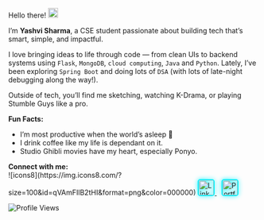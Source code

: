 <p>
  Hello there!  <img src="https://github.com/user-attachments/assets/a9cf602f-9d39-4b74-a3a2-4997e940d36c" width="20"/>
</p>

I’m **Yashvi Sharma**, a CSE student passionate about building tech that’s smart, simple, and impactful.

I love bringing ideas to life through code — from clean UIs to backend systems using `Flask`, `MongoDB`, `cloud computing`, `Java` and `Python`. 
Lately, I’ve been exploring `Spring Boot` and doing lots of `DSA` (with lots of late-night debugging along the way!).

Outside of tech, you’ll find me sketching, watching K-Drama, or playing Stumble Guys like a pro.

**Fun Facts:**
- I’m most productive when the world’s asleep 🌙
- I drink coffee like my life is dependant on it.
- Studio Ghibli movies have my heart, especially Ponyo.

<p>
  <strong>Connect with me:</strong><br>
   ![icons8](https://img.icons8.com/?size=100&id=qVAmFIlB2tHI&format=png&color=000000)
  
  <a href="https://www.linkedin.com/in/yourusername" target="_blank" style="margin-right: 10px;">
    <img src="https://img.icons8.com/color/48/000000/linkedin.png" alt="LinkedIn" width="30" style="border: 2px solid #00f2ff; border-radius: 5px; transition: transform 0.3s; filter: drop-shadow(0 0 5px #00f2ff);">
  </a>
  <a href="https://yourportfolio.com" target="_blank">
    <img src="https://img.icons8.com/color/48/000000/domain.png" alt="Portfolio" width="30" style="border: 2px solid #00f2ff; border-radius: 5px; transition: transform 0.3s; filter: drop-shadow(0 0 5px #00f2ff);">
  </a>
  <style>
    a img:hover {
      transform: scale(1.1);
      filter: drop-shadow(0 0 10px #ff00ff);
    }
  </style>
</p>

<p align="left">
  <img src="https://komarev.com/ghpvc/?username=yashvisharma1204&label=Profile%20views&color=0e75b6&style=flat" alt="Profile Views" />
</p> 
